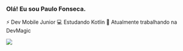 ### Olá! Eu sou Paulo Fonseca.


⚡ Dev Mobile Junior
💻 Estudando Kotlin
🔭 Atualmente trabalhando na DevMagic


<img align="center" src="https://github-readme-stats.vercel.app/api/<top-langs>/?username=PauloVOFonseca&show_icons=true&theme=radical&count_private=true" />

<!--
**PauloVOFonseca/PauloVOFonseca** is a ✨ _special_ ✨ repository because its `README.md` (this file) appears on your GitHub profile.

Here are some ideas to get you started:

- 🔭 I’m currently working on ...
- 🌱 I’m currently learning ...
- 👯 I’m looking to collaborate on ...
- 🤔 I’m looking for help with ...
- 💬 Ask me about ...
- 📫 How to reach me: ...
- 😄 Pronouns: ...
- ⚡ Fun fact: ...
-->
